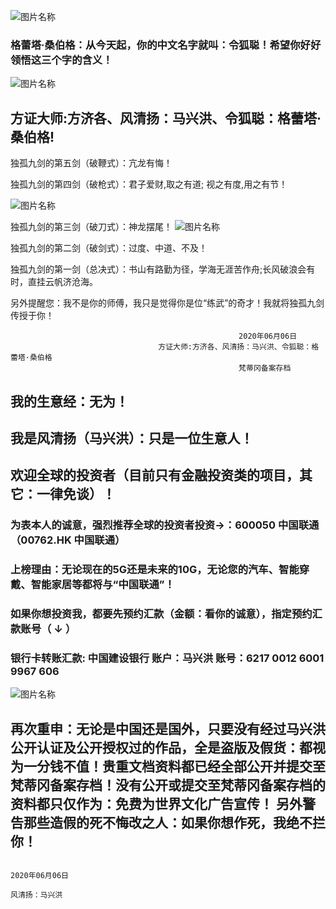 ![图片名称](https://ss0.bdstatic.com/70cFvHSh_Q1YnxGkpoWK1HF6hhy/it/u=570600743,1773324529&fm=15&gp=0.jpg)
### 格蕾塔·桑伯格：从今天起，你的中文名字就叫：令狐聪！希望你好好领悟这三个字的含义！ 

![图片名称](https://ss1.bdstatic.com/70cFuXSh_Q1YnxGkpoWK1HF6hhy/it/u=2604791946,3750238047&fm=26&gp=0.jpg)
##  方证大师:方济各、风清扬：马兴洪、令狐聪：格蕾塔·桑伯格!

独孤九剑的第五剑（破鞭式）：亢龙有悔！
                             
独孤九剑的第四剑（破枪式）：君子爱财,取之有道; 视之有度,用之有节！

![图片名称](https://timgsa.baidu.com/timg?image&quality=80&size=b9999_10000&sec=1591895649711&di=776e7d23b16ea2373e9a4c2dc5f7d612&imgtype=0&src=http%3A%2F%2Fimg1.imgtn.bdimg.com%2Fit%2Fu%3D2945003646%2C3753493871%26fm%3D214%26gp%3D0.jpg)

独孤九剑的第三剑（破刀式）：神龙摆尾！
![图片名称](https://timgsa.baidu.com/timg?image&quality=80&size=b9999_10000&sec=1591791219800&di=52ca06f6059e9cf479c16002ef654117&imgtype=0&src=http%3A%2F%2Fwww.41111.com%2Fkindeditor.4.1%2Fasp.net%2F..%2Fattached%2Fimage%2F20150814%2F20150814092416_1163.jpg)

独孤九剑的第二剑（破剑式）：过度、中道、不及！

独孤九剑的第一剑（总决式）：书山有路勤为径，学海无涯苦作舟;长风破浪会有时，直挂云帆济沧海。

另外提醒您：我不是你的师傅，我只是觉得你是位“练武”的奇才！我就将独孤九剑传授于你！

                                                       2020年06月06日
                                     方证大师:方济各、风清扬：马兴洪、令狐聪：格蕾塔·桑伯格
                                                       梵蒂冈备案存档


##  我的生意经：无为！

##  我是风清扬（马兴洪）：只是一位生意人！

##  欢迎全球的投资者（目前只有金融投资类的项目，其它：一律免谈）！

### 为表本人的诚意，强烈推荐全球的投资者投资->：600050 中国联通（00762.HK 中国联通）

### 上榜理由：无论现在的5G还是未来的10G，无论您的汽车、智能穿戴、智能家居等都将与“中国联通”！


                                 
### 如果你想投资我，都要先预约汇款（金额：看你的诚意），指定预约汇款账号（ ↓ ） 

### 银行卡转账汇款: 中国建设银行 账户：马兴洪  账号：6217 0012 6001 9967 606   

 
 ![图片名称](https://timgsa.baidu.com/timg?image&quality=80&size=b9999_10000&sec=1591084101933&di=b043fe4e670d6ce502d507d2cffa3470&imgtype=0&src=http%3A%2F%2Fwww.c-can.cn%2Fmedia%2Fkindeditor%2F2019%2F11%2Fa5589956-012f-11ea-8a0d-00163e162cba.png)


## 再次重申：无论是中国还是国外，只要没有经过马兴洪公开认证及公开授权过的作品，全是盗版及假货：都视为一分钱不值！贵重文档资料都已经全部公开并提交至梵蒂冈备案存档！没有公开或提交至梵蒂冈备案存档的资料都只仅作为：免费为世界文化广告宣传！ 另外警告那些造假的死不悔改之人：如果你想作死，我绝不拦你！

                                                                                  2020年06月06日
                                                                                   风清扬：马兴洪

                

